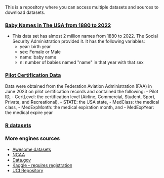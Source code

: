 This is a repository where you can access multiple datasets and sources to download datasets.

### [Baby Names in The USA from 1880 to 2022](bbnames.csv)
- This data set has almost 2 million names from 1880 to 2022. The Social Security Administration provided it. It has the following variables:
  - year: birth year
  - sex: Female or Male 
  - name: baby name
  - n: number of babies named "name" in that year with that sex

### [Pilot Certification Data](pilotsCertFAA2023.csv)
Data were obtained from the Federation Aviation Administration (FAA) in June 2023 on pilot certification records and contained the following:
    - Pilot ID,
    - CertLevel: the certification level (Airline, Commercial, Student, Sport, Private, and Recreational),
    - STATE: the USA state,
    - MedClass: the medical class,
    - MedExpMonth: the medical expiration month, and
    - MedExpYear: the medical expire year
    
### [R datasets](https://vincentarelbundock.github.io/Rdatasets/articles/data.html)


### More engines sources

 - [Awesome datasets](https://github.com/awesomedata/awesome-public-datasets)
 - [NCAA](https://stats.ncaa.org/)
 - [Data.gov](https://www.data.gov/)
 - [Kaggle - requires registration](https://www.kaggle.com/datasets)
 - [UCI Repository](https://archive.ics.uci.edu/ml/index.php)

